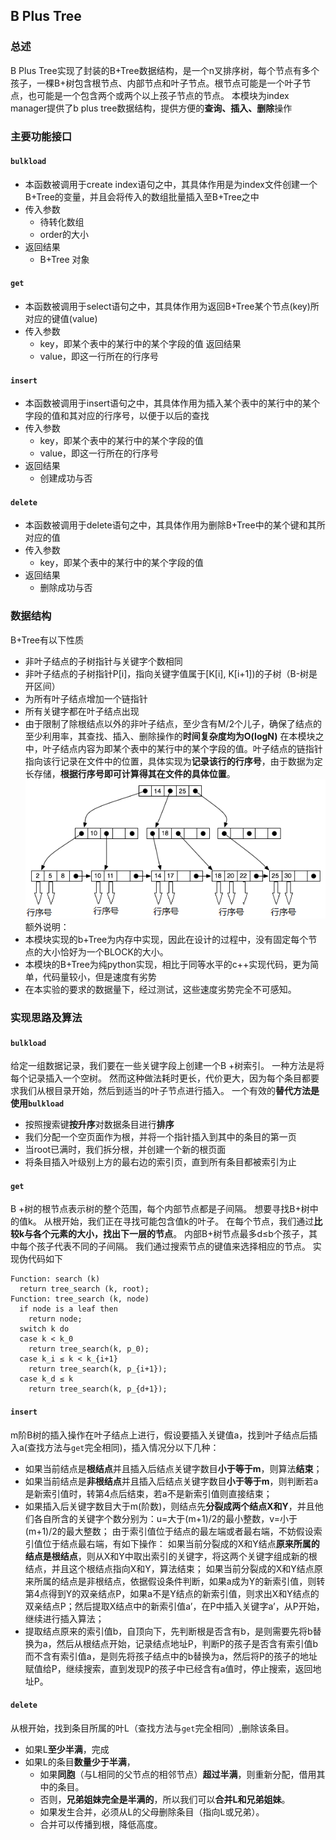 ## B Plus Tree
### 总述
B Plus Tree实现了封装的B+Tree数据结构，是一个n叉排序树，每个节点有多个孩子，一棵B+树包含根节点、内部节点和叶子节点。根节点可能是一个叶子节点，也可能是一个包含两个或两个以上孩子节点的节点。
本模块为index manager提供了b plus tree数据结构，提供方便的**查询、插入、删除**操作
### 主要功能接口
#### `bulkload`
- 本函数被调用于create index语句之中，其具体作用是为index文件创建一个B+Tree的变量，并且会将传入的数组批量插入至B+Tree之中
- 传入参数
  - 待转化数组
  - order的大小
- 返回结果
  - B+Tree 对象
#### `get`
- 本函数被调用于select语句之中，其具体作用为返回B+Tree某个节点(key)所对应的键值(value)
- 传入参数
  - key，即某个表中的某行中的某个字段的值
    返回结果
  - value，即这一行所在的行序号
#### `insert`
- 本函数被调用于insert语句之中，其具体作用为插入某个表中的某行中的某个字段的值和其对应的行序号，以便于以后的查找
- 传入参数
  - key，即某个表中的某行中的某个字段的值
  - value，即这一行所在的行序号
- 返回结果
  - 创建成功与否
#### `delete`
- 本函数被调用于delete语句之中，其具体作用为删除B+Tree中的某个键和其所对应的值
- 传入参数
  - key，即某个表中的某行中的某个字段的值
- 返回结果
  - 删除成功与否
### 数据结构
B+Tree有以下性质
- 非叶子结点的子树指针与关键字个数相同
- 非叶子结点的子树指针P[i]，指向关键字值属于[K[i], K[i+1])的子树（B-树是开区间）
- 为所有叶子结点增加一个链指针
- 所有关键字都在叶子结点出现
- 由于限制了除根结点以外的非叶子结点，至少含有M/2个儿子，确保了结点的至少利用率，其查找、插入、删除操作的**时间复杂度均为O(logN)**
  在本模块之中，叶子结点内容为即某个表中的某行中的某个字段的值。叶子结点的链指针指向该行记录在文件中的位置，具体实现为**记录该行的行序号**，由于数据为定长存储，**根据行序号即可计算得其在文件的具体位置**。
  ![](./photos/bplustree.png)
  额外说明：
- 本模块实现的b+Tree为内存中实现，因此在设计的过程中，没有固定每个节点的大小恰好为一个BLOCK的大小。
- 本模块的B+Tree为纯python实现，相比于同等水平的c++实现代码，更为简单，代码量较小，但是速度有劣势
- 在本实验的要求的数据量下，经过测试，这些速度劣势完全不可感知。
### 实现思路及算法
#### `bulkload`
给定一组数据记录，我们要在一些关键字段上创建一个B +树索引。 一种方法是将每个记录插入一个空树。 然而这种做法耗时更长，代价更大，因为每个条目都要求我们从根目录开始，然后到适当的叶子节点进行插入。 一个有效的**替代方法是使用`bulkload`**
- 按照搜索键**按升序**对数据条目进行**排序**
- 我们分配一个空页面作为根，并将一个指针插入到其中的条目的第一页
- 当root已满时，我们拆分根，并创建一个新的根页面
- 将条目插入叶级别上方的最右边的索引页，直到所有条目都被索引为止
#### `get`
B +树的根节点表示树的整个范围，每个内部节点都是子间隔。
想要寻找B+树中的值k。 从根开始，我们正在寻找可能包含值k的叶子。 在每个节点，我们通过**比较k与各个元素的大小，找出下一层的节点**。 内部B+树节点最多d≤b个孩子，其中每个孩子代表不同的子间隔。 我们通过搜索节点的键值来选择相应的节点。
实现伪代码如下
```
Function: search (k)
  return tree_search (k, root);
Function: tree_search (k, node)
  if node is a leaf then
    return node;
  switch k do
  case k < k_0
    return tree_search(k, p_0);
  case k_i ≤ k < k_{i+1}
    return tree_search(k, p_{i+1});
  case k_d ≤ k
    return tree_search(k, p_{d+1});
```
#### `insert`
m阶B树的插入操作在叶子结点上进行，假设要插入关键值a，找到叶子结点后插入a(查找方法与`get`完全相同)，插入情况分以下几种：
- 如果当前结点是**根结点**并且插入后结点关键字数目**小于等于m**，则算法**结束**；
- 如果当前结点是**非根结点**并且插入后结点关键字数目**小于等于m**，则判断若a是新索引值时，转第4点后结束，若a不是新索引值则直接结束；
- 如果插入后关键字数目大于m(阶数)，则结点先**分裂成两个结点X和Y**，并且他们各自所含的关键字个数分别为：u=大于(m+1)/2的最小整数，v=小于(m+1)/2的最大整数；
  由于索引值位于结点的最左端或者最右端，不妨假设索引值位于结点最右端，有如下操作：
  如果当前分裂成的X和Y结点**原来所属的结点是根结点**，则从X和Y中取出索引的关键字，将这两个关键字组成新的根结点，并且这个根结点指向X和Y，算法结束；
  如果当前分裂成的X和Y结点原来所属的结点是非根结点，依据假设条件判断，如果a成为Y的新索引值，则转第4点得到Y的双亲结点P，如果a不是Y结点的新索引值，则求出X和Y结点的双亲结点P；然后提取X结点中的新索引值a’，在P中插入关键字a’，从P开始，继续进行插入算法；
- 提取结点原来的索引值b，自顶向下，先判断根是否含有b，是则需要先将b替换为a，然后从根结点开始，记录结点地址P，判断P的孩子是否含有索引值b而不含有索引值a，是则先将孩子结点中的b替换为a，然后将P的孩子的地址赋值给P，继续搜索，直到发现P的孩子中已经含有a值时，停止搜索，返回地址P。
#### `delete`
从根开始，找到条目所属的叶L（查找方法与`get`完全相同）,删除该条目。
- 如果L**至少半满**，完成
- 如果L的条目**数量少于半满**，
  - 如果**同胞**（与L相同的父节点的相邻节点）**超过半满**，则重新分配，借用其中的条目。
  - 否则，**兄弟姐妹完全是半满的**，所以我们可以**合并L和兄弟姐妹**。
  - 如果发生合并，必须从L的父母删除条目（指向L或兄弟）。
  - 合并可以传播到根，降低高度。
